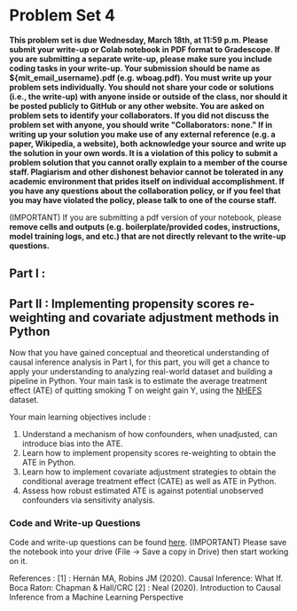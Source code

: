 # Problem Set 4

**This problem set is due Wednesday, March 18th, at 11:59 p.m. Please submit your write-up or Colab notebook in PDF format to Gradescope. If you are submitting a separate write-up, please make sure you include coding tasks in your write-up. Your submission should be name as ${mit_email_username}.pdf (e.g. wboag.pdf). You must write up your problem sets individually. You should not share your code or solutions (i.e., the write-up) with anyone inside or outside of the class, nor should it be posted publicly to GitHub or any other website. You are asked on problem sets to identify your collaborators. If you did not discuss the problem set with anyone, you should write "Collaborators: none." If in writing up your solution you make use of any external reference (e.g. a paper, Wikipedia, a website), both acknowledge your source and write up the solution in your own words. It is a violation of this policy to submit a problem solution that you cannot orally explain to a member of the course staff. Plagiarism and other dishonest behavior cannot be tolerated in any academic environment that prides itself on individual accomplishment. If you have any questions about the collaboration policy, or if you feel that you may have violated the policy, please talk to one of the course staff.**

(IMPORTANT) If you are submitting a pdf version of your notebook, please **remove cells and outputs (e.g. boilerplate/provided codes, instructions, model training logs, and etc.) that are not directly relevant to the write-up questions.**

## Part I :




## Part II : Implementing propensity scores re-weighting and covariate adjustment methods in Python

Now that you have gained conceptual and theoretical understanding of causal inference analysis in Part I, for this part, you will get a chance to apply your understanding to analyzing real-world dataset and building a pipeline in Python. Your main task is to estimate the average treatment effect (ATE) of quitting smoking T on weight gain Y, using the [NHEFS](https://wwwn.cdc.gov/nchs/nhanes/nhefs/default.aspx/) dataset. 

Your main learning objectives include :
1. Understand a mechanism of how confounders, when unadjusted, can introduce bias into the ATE. 
2. Learn how to implement propensity scores re-weighting to obtain the ATE in Python.
3. Learn how to implement covariate adjustment strategies to obtain the conditional average treatment effect (CATE) as well as ATE in Python.
4. Assess how robust estimated ATE is against potential unobserved confounders via sensitivity analysis. 

### Code and Write-up Questions
Code and write-up questions can be found [here](https://colab.research.google.com/drive/1StClzgknVBwCBp_kPue7W1Km4nwWs3uv?usp=sharing). (IMPORTANT) Please save the notebook into your drive (File -> Save a copy in Drive) then start working on it.

References :
[1] : Hernán MA, Robins JM (2020). Causal Inference: What If. Boca Raton: Chapman & Hall/CRC
[2] : Neal (2020). Introduction to Causal Inference from a Machine Learning Perspective
